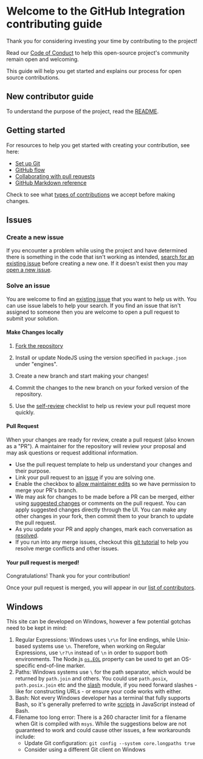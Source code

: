 # Welcome to the GitHub Integration contributing guide

Thank you for considering investing your time by contributing to the project!

Read our [Code of Conduct](./CODE_OF_CONDUCT.md) to help this open-source project's community remain open and welcoming.

This guide will help you get started and explains our process for open source contributions.

## New contributor guide

To understand the purpose of the project, read the [README](README.md).

## Getting started

For resources to help you get started with creating your contribution, see here:

-   [Set up Git](https://docs.github.com/en/get-started/quickstart/set-up-git)
-   [GitHub flow](https://docs.github.com/en/get-started/quickstart/github-flow)
-   [Collaborating with pull requests](https://docs.github.com/en/github/collaborating-with-pull-requests)
-   [GitHub Markdown reference](https://docs.github.com/en/get-started/writing-on-github/getting-started-with-writing-and-formatting-on-github/about-writing-and-formatting-on-github)

Check to see what [types of contributions](/contributing/types-of-contributions.md) we accept before making changes.

## Issues

### Create a new issue

If you encounter a problem while using the project and have determined there is something in the code that isn't working as intended, [search for an existing issue](https://docs.github.com/en/search-github/searching-on-github/searching-issues-and-pull-requests#search-by-the-title-body-or-comments) before creating a new one. If it doesn't exist then you may [open a new issue](https://github.com/zachwatkins/zachw-site/issues/new/choose).

### Solve an issue

You are welcome to find an [existing issue](https://github.com/zachwatkins/zachw-site/issues) that you want to help us with. You can use issue labels to help your search. If you find an issue that isn't assigned to someone then you are welcome to open a pull request to submit your solution.

#### Make Changes locally

1. [Fork the repository](https://docs.github.com/en/get-started/quickstart/fork-a-repo#fork-an-example-repository)

2. Install or update NodeJS using the version specified in `package.json` under "engines".

3. Create a new branch and start making your changes!

4. Commit the changes to the new branch on your forked version of the repository.

5. Use the [self-review](/contributing/self-review.md) checklist to help us review your pull request more quickly.

#### Pull Request

When your changes are ready for review, create a pull request (also known as a "PR"). A maintainer for the repository will review your proposal and may ask questions or request additional information.

-   Use the pull request template to help us understand your changes and their purpose.
-   Link your pull request to an [issue](https://github.com/zachwatkins/zachw-site/issues) if you are solving one.
-   Enable the checkbox to [allow maintainer edits](https://docs.github.com/en/pull-requests/collaborating-with-pull-requests/working-with-forks/allowing-changes-to-a-pull-request-branch-created-from-a-fork) so we have permission to merge your PR's branch.
-   We may ask for changes to be made before a PR can be merged, either using [suggested changes](https://docs.github.com/en/github/collaborating-with-issues-and-pull-requests/incorporating-feedback-in-your-pull-request) or comments on the pull request. You can apply suggested changes directly through the UI. You can make any other changes in your fork, then commit them to your branch to update the pull request.
-   As you update your PR and apply changes, mark each conversation as [resolved](https://docs.github.com/en/github/collaborating-with-issues-and-pull-requests/commenting-on-a-pull-request#resolving-conversations).
-   If you run into any merge issues, checkout this [git tutorial](https://github.com/skills/resolve-merge-conflicts) to help you resolve merge conflicts and other issues.

#### Your pull request is merged!

Congratulations! Thank you for your contribution!

Once your pull request is merged, you will appear in our [list of contributors](https://github.com/ZachWatkins/.github/graphs/contributors).

## Windows

This site can be developed on Windows, however a few potential gotchas need to be kept in mind:

1. Regular Expressions: Windows uses `\r\n` for line endings, while Unix-based systems use `\n`. Therefore, when working on Regular Expressions, use `\r?\n` instead of `\n` in order to support both environments. The Node.js [`os.EOL`](https://nodejs.org/api/os.html#os_os_eol) property can be used to get an OS-specific end-of-line marker.
2. Paths: Windows systems use `\` for the path separator, which would be returned by `path.join` and others. You could use `path.posix`, `path.posix.join` etc and the [slash](https://ghub.io/slash) module, if you need forward slashes - like for constructing URLs - or ensure your code works with either.
3. Bash: Not every Windows developer has a terminal that fully supports Bash, so it's generally preferred to write [scripts](/script) in JavaScript instead of Bash.
4. Filename too long error: There is a 260 character limit for a filename when Git is compiled with `msys`. While the suggestions below are not guaranteed to work and could cause other issues, a few workarounds include:
    - Update Git configuration: `git config --system core.longpaths true`
    - Consider using a different Git client on Windows
